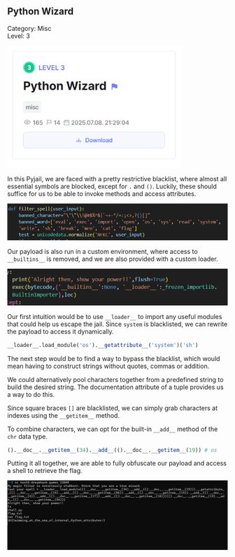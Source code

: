 ## Python Wizard

Category: Misc    
Level: 3

<img src="images/chall.png" width=400>

In this Pyjail, we are faced with a pretty restrictive blacklist, where almost all essential symbols are blocked, except for `.` and `()`. Luckily, these should suffice for us to be able to invoke methods and access attributes.  

<img src="images/filter.png" width=600>

Our payload is also run in a custom environment, where access to `__builtins__` is removed, and we are also provided with a custom loader.  

<img src="images/env.png" width=600>

Our first intuition would be to use `__loader__` to import any useful modules that could help us escape the jail. Since `system` is blacklisted, we can rewrite the payload to access it dynamically. 

```python
__loader__.load_module('os').__getattribute__('system')('sh')
```

The next step would be to find a way to bypass the blacklist, which would mean having to construct strings without quotes, commas or addition.  

We could alternatively pool characters together from a predefined string to build the desired string. The documentation attribute of a tuple provides us a way to do this.  

Since square braces `[]` are blacklisted, we can simply grab characters at indexes using the `__getitem__` method.  

To combine characters, we can opt for the built-in `__add__` method of the `chr` data type.  

```python
().__doc__.__getitem__(34).__add__(().__doc__.__getitem__(19)) # os
```

Putting it all together, we are able to fully obfuscate our payload and access a shell to retrieve the flag.  

<img src="images/flag.png" width=600>